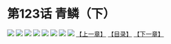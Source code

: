 # 第123话 青鳞（下）
![](https://mhpic.xiaomingtaiji.net/comic/D/斗破苍穹拆分版/123话/1.jpg-zymk.middle.webp)
![](https://mhpic.xiaomingtaiji.net/comic/D/斗破苍穹拆分版/123话/2.jpg-zymk.middle.webp)
![](https://mhpic.xiaomingtaiji.net/comic/D/斗破苍穹拆分版/123话/3.jpg-zymk.middle.webp)
![](https://mhpic.xiaomingtaiji.net/comic/D/斗破苍穹拆分版/123话/4.jpg-zymk.middle.webp)
![](https://mhpic.xiaomingtaiji.net/comic/D/斗破苍穹拆分版/123话/5.jpg-zymk.middle.webp)
![](https://mhpic.xiaomingtaiji.net/comic/D/斗破苍穹拆分版/123话/6.jpg-zymk.middle.webp)
![](https://mhpic.xiaomingtaiji.net/comic/D/斗破苍穹拆分版/123话/7.jpg-zymk.middle.webp)
![](https://mhpic.xiaomingtaiji.net/comic/D/斗破苍穹拆分版/123话/8.jpg-zymk.middle.webp)
[【上一章】](./122.md)
[【目录】](./README.md)
[【下一章】](./124.md)
